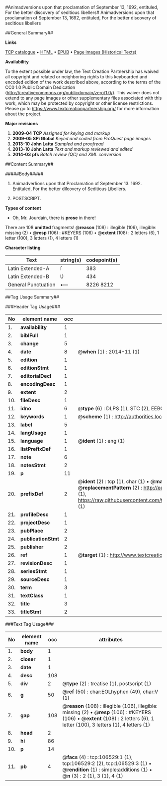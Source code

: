 #Animadversions upon that proclamation of September 13, 1692, entituled, For the better discovery of seditious libellers#
Animadversions upon that proclamation of September 13, 1692, entituled, For the better discovery of seditious libellers

##General Summary##

**Links**

[TCP catalogue](http://www.ota.ox.ac.uk/tcp/)  • 
[HTML](http://tei.it.ox.ac.uk/tcp/Texts-HTML/free/A25/A25452.html)  • 
[EPUB](http://tei.it.ox.ac.uk/tcp/Texts-EPUB/free/A25/A25452.epub) • 
[Page images (Historical Texts)](https://historicaltexts.jisc.ac.uk/eebo-17513009e)

**Availability**

To the extent possible under law, the Text Creation Partnership has waived all copyright and related or neighboring rights to this keyboarded and encoded edition of the work described above, according to the terms of the CC0 1.0 Public Domain Dedication (http://creativecommons.org/publicdomain/zero/1.0/). This waiver does not extend to any page images or other supplementary files associated with this work, which may be protected by copyright or other license restrictions. Please go to https://www.textcreationpartnership.org/ for more information about the project.

**Major revisions**

1. __2009-04__ __TCP__ *Assigned for keying and markup*
1. __2009-05__ __SPi Global__ *Keyed and coded from ProQuest page images*
1. __2013-10__ __John Latta__ *Sampled and proofread*
1. __2013-10__ __John Latta__ *Text and markup reviewed and edited*
1. __2014-03__ __pfs__ *Batch review (QC) and XML conversion*

##Content Summary##

#####Body#####

1. Animadverſions upon that Proclamation of September 13. 1692. Entituled, For the better diſcovery of Seditious Libellers.

1. POSTSCRIPT.

**Types of content**

  * Oh, Mr. Jourdain, there is **prose** in there!

There are 108 **omitted** fragments! 
 @__reason__ (108) : illegible (106), illegible: missing (2)  •  @__resp__ (106) : #KEYERS (106)  •  @__extent__ (108) : 2 letters (6), 1 letter (100), 3 letters (1), 4 letters (1)

**Character listing**


|Text|string(s)|codepoint(s)|
|---|---|---|
|Latin Extended-A|ſ|383|
|Latin Extended-B|Ʋ|434|
|General Punctuation|•—|8226 8212|

##Tag Usage Summary##

###Header Tag Usage###

|No|element name|occ|attributes|
|---|---|---|---|
|1.|__availability__|1||
|2.|__biblFull__|1||
|3.|__change__|5||
|4.|__date__|8| @__when__ (1) : 2014-11 (1)|
|5.|__edition__|1||
|6.|__editionStmt__|1||
|7.|__editorialDecl__|1||
|8.|__encodingDesc__|1||
|9.|__extent__|2||
|10.|__fileDesc__|1||
|11.|__idno__|6| @__type__ (6) : DLPS (1), STC (2), EEBO-CITATION (1), OCLC (1), VID (1)|
|12.|__keywords__|1| @__scheme__ (1) : http://authorities.loc.gov/ (1)|
|13.|__label__|5||
|14.|__langUsage__|1||
|15.|__language__|1| @__ident__ (1) : eng (1)|
|16.|__listPrefixDef__|1||
|17.|__note__|6||
|18.|__notesStmt__|2||
|19.|__p__|11||
|20.|__prefixDef__|2| @__ident__ (2) : tcp (1), char (1)  •  @__matchPattern__ (2) : ([0-9\-]+):([0-9IVX]+) (1), (.+) (1)  •  @__replacementPattern__ (2) : http://eebo.chadwyck.com/downloadtiff?vid=$1&page=$2 (1), https://raw.githubusercontent.com/textcreationpartnership/Texts/master/tcpchars.xml#$1 (1)|
|21.|__profileDesc__|1||
|22.|__projectDesc__|1||
|23.|__pubPlace__|2||
|24.|__publicationStmt__|2||
|25.|__publisher__|2||
|26.|__ref__|1| @__target__ (1) : http://www.textcreationpartnership.org/docs/. (1)|
|27.|__revisionDesc__|1||
|28.|__seriesStmt__|1||
|29.|__sourceDesc__|1||
|30.|__term__|3||
|31.|__textClass__|1||
|32.|__title__|3||
|33.|__titleStmt__|2||


###Text Tag Usage###

|No|element name|occ|attributes|
|---|---|---|---|
|1.|__body__|1||
|2.|__closer__|1||
|3.|__date__|1||
|4.|__desc__|108||
|5.|__div__|2| @__type__ (2) : treatise (1), postscript (1)|
|6.|__g__|50| @__ref__ (50) : char:EOLhyphen (49), char:V (1)|
|7.|__gap__|108| @__reason__ (108) : illegible (106), illegible: missing (2)  •  @__resp__ (106) : #KEYERS (106)  •  @__extent__ (108) : 2 letters (6), 1 letter (100), 3 letters (1), 4 letters (1)|
|8.|__head__|2||
|9.|__hi__|86||
|10.|__p__|14||
|11.|__pb__|4| @__facs__ (4) : tcp:106529:1 (1), tcp:106529:2 (2), tcp:106529:3 (1)  •  @__rendition__ (1) : simple:additions (1)  •  @__n__ (3) : 2 (1), 3 (1), 4 (1)|
